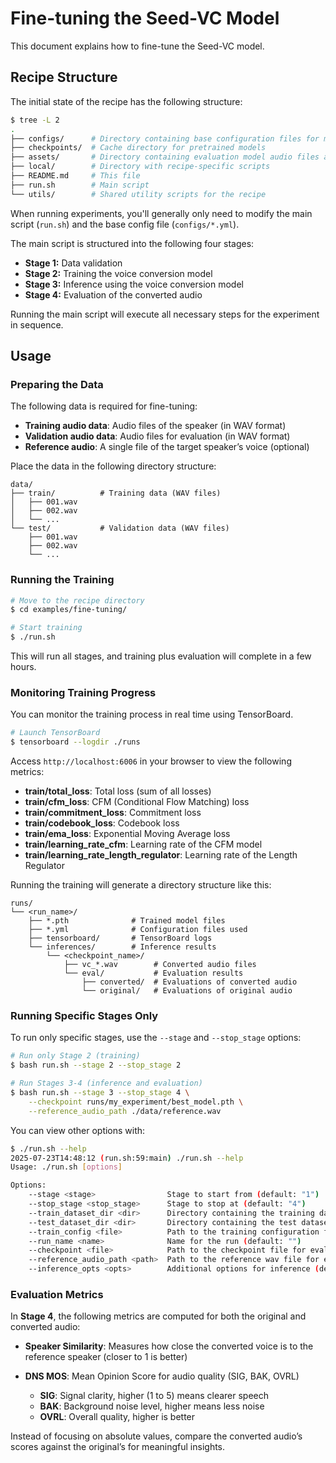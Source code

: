 # Fine-tuning the Seed-VC Model

This document explains how to fine-tune the Seed-VC model.

## Recipe Structure

The initial state of the recipe has the following structure:

```bash
$ tree -L 2
.
├── configs/      # Directory containing base configuration files for model training
├── checkpoints/  # Cache directory for pretrained models
├── assets/       # Directory containing evaluation model audio files and models
├── local/        # Directory with recipe-specific scripts
├── README.md     # This file
├── run.sh        # Main script
└── utils/        # Shared utility scripts for the recipe
```

When running experiments, you'll generally only need to modify the main script (`run.sh`) and the base config file (`configs/*.yml`).

The main script is structured into the following four stages:

* **Stage 1:** Data validation
* **Stage 2:** Training the voice conversion model
* **Stage 3:** Inference using the voice conversion model
* **Stage 4:** Evaluation of the converted audio

Running the main script will execute all necessary steps for the experiment in sequence.

## Usage

### Preparing the Data

The following data is required for fine-tuning:

* **Training audio data**: Audio files of the speaker (in WAV format)
* **Validation audio data**: Audio files for evaluation (in WAV format)
* **Reference audio**: A single file of the target speaker’s voice (optional)

Place the data in the following directory structure:

```
data/
├── train/          # Training data (WAV files)
│   ├── 001.wav
│   ├── 002.wav
│   └── ...
└── test/           # Validation data (WAV files)
    ├── 001.wav
    ├── 002.wav
    └── ...
```

### Running the Training

```bash
# Move to the recipe directory
$ cd examples/fine-tuning/

# Start training
$ ./run.sh
```

This will run all stages, and training plus evaluation will complete in a few hours.

### Monitoring Training Progress

You can monitor the training process in real time using TensorBoard.

```bash
# Launch TensorBoard
$ tensorboard --logdir ./runs
```

Access `http://localhost:6006` in your browser to view the following metrics:

* **train/total\_loss**: Total loss (sum of all losses)
* **train/cfm\_loss**: CFM (Conditional Flow Matching) loss
* **train/commitment\_loss**: Commitment loss
* **train/codebook\_loss**: Codebook loss
* **train/ema\_loss**: Exponential Moving Average loss
* **train/learning\_rate\_cfm**: Learning rate of the CFM model
* **train/learning\_rate\_length\_regulator**: Learning rate of the Length Regulator

Running the training will generate a directory structure like this:

```
runs/
└── <run_name>/
    ├── *.pth              # Trained model files
    ├── *.yml              # Configuration files used
    ├── tensorboard/       # TensorBoard logs
    └── inferences/        # Inference results
        └── <checkpoint_name>/
            ├── vc_*.wav        # Converted audio files
            └── eval/           # Evaluation results
                ├── converted/  # Evaluations of converted audio
                └── original/   # Evaluations of original audio
```

### Running Specific Stages Only

To run only specific stages, use the `--stage` and `--stop_stage` options:

```bash
# Run only Stage 2 (training)
$ bash run.sh --stage 2 --stop_stage 2

# Run Stages 3-4 (inference and evaluation)
$ bash run.sh --stage 3 --stop_stage 4 \
    --checkpoint runs/my_experiment/best_model.pth \
    --reference_audio_path ./data/reference.wav
```

You can view other options with:

```bash
$ ./run.sh --help
2025-07-23T14:48:12 (run.sh:59:main) ./run.sh --help
Usage: ./run.sh [options]

Options:
    --stage <stage>                Stage to start from (default: "1")
    --stop_stage <stop_stage>      Stage to stop at (default: "4")
    --train_dataset_dir <dir>      Directory containing the training dataset (default: "./data/train")
    --test_dataset_dir <dir>       Directory containing the test dataset (default: "./data/test")
    --train_config <file>          Path to the training configuration file (default: "./configs/presets/config_dit_mel_seed_uvit_xlsr_tiny.yml")
    --run_name <name>              Name for the run (default: "")
    --checkpoint <file>            Path to the checkpoint file for evaluation (default: "")
    --reference_audio_path <path>  Path to the reference wav file for evaluation (default: "")
    --inference_opts <opts>        Additional options for inference (default: "")
```

### Evaluation Metrics

In **Stage 4**, the following metrics are computed for both the original and converted audio:

* **Speaker Similarity**: Measures how close the converted voice is to the reference speaker (closer to 1 is better)
* **DNS MOS**: Mean Opinion Score for audio quality (SIG, BAK, OVRL)

  * **SIG**: Signal clarity, higher (1 to 5) means clearer speech
  * **BAK**: Background noise level, higher means less noise
  * **OVRL**: Overall quality, higher is better

Instead of focusing on absolute values, compare the converted audio’s scores against the original’s for meaningful insights.
